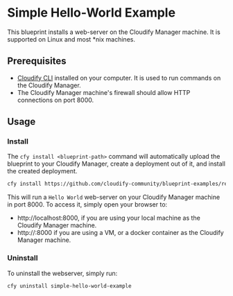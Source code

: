 # Simple Hello-World Example

This blueprint installs a web-server on the Cloudify Manager machine. It is supported on Linux and most *nix machines.


## Prerequisites

- [Cloudify CLI](https://docs.cloudify.co/latest/install_maintain/installation/installing-cli/) installed on your computer. It is used to run commands on the Cloudify Manager.
- The Cloudify Manager machine's firewall should allow HTTP connections on port 8000.


## Usage
 
### Install 

The `cfy install <blueprint-path>` command will automatically upload the blueprint to your Cloudify Manager, create a deployment out of it, and install the created deployment. 

```bash
cfy install https://github.com/cloudify-community/blueprint-examples/releases/download/latest/simple-hello-world-example.zip
```

This will run a `Hello World` web-server on your Cloudify Manager machine in port 8000. To access it, simply open your browser to:

 * http://localhost:8000, if you are using your local machine as the Cloudify Manager machine.
 * http://<VM or container IP>:8000  if you are using a VM, or a docker container as the Cloudify Manager machine.

### Uninstall
To uninstall the webserver, simply run:

```bash
cfy uninstall simple-hello-world-example
```
